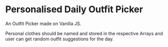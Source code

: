 # Personalised Daily Outfit Picker
An Outfit Picker made on Vanilla JS.

Personal clothes should be named and stored in the respective Arrays and user can get random outfit suggestions for the day.
